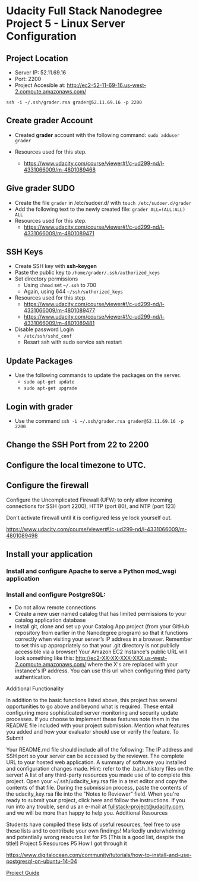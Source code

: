 # Udacity Full Stack Nanodegree Project 5 - Linux Server Configuration

## Project Location
* Server IP: 52.11.69.16
* Port: 2200
* Project Accesible at: http://ec2-52-11-69-16.us-west-2.compute.amazonaws.com/


`ssh -i ~/.ssh/grader.rsa grader@52.11.69.16 -p 2200`



## Create grader Account
* Created **grader** account with the following command: `sudo adduser grader`

* Resources used for this step.
  * https://www.udacity.com/course/viewer#!/c-ud299-nd/l-4331066009/m-4801089468

## Give **grader** SUDO
* Create the file `grader` in /etc/sudoer.d/ with `touch /etc/sudoer.d/grader`
* Add the following text to the newly created file: `grader ALL=(ALL:ALL) ALL`
* Resources used for this step.
  * https://www.udacity.com/course/viewer#!/c-ud299-nd/l-4331066009/m-4801089471

## SSH Keys

* Create SSH key with **ssh-keygen**
* Paste the public key to `/home/grader/.ssh/authorized_keys`
* Set directory permissions
  * Using `chmod` set `~/.ssh` to 700
  * Again, using 644 `~/ssh/suthorized_keys`
* Resources used for this step.
  * https://www.udacity.com/course/viewer#!/c-ud299-nd/l-4331066009/m-4801089477
  * https://www.udacity.com/course/viewer#!/c-ud299-nd/l-4331066009/m-4801089481
* Disable password Login
  * `/etc/ssh/sshd_conf`
  * Resart ssh with sudo service ssh restart

##  Update Packages

* Use the following commands to update the packages on the server.
  * `sudo apt-get update`
  * `sudo apt-get upgrade`



## Login with **grader**
* Use the command `ssh -i ~/.ssh/grader.rsa grader@52.11.69.16 -p 2200`


## Change the SSH Port from 22 to 2200

## Configure the local timezone to UTC.

## Configure the firewall
Configure the Uncomplicated Firewall (UFW) to only allow incoming connections for SSH (port 2200), HTTP (port 80), and NTP (port 123)

Don't activate firewall until it is configured less ye lock yourself out.

https://www.udacity.com/course/viewer#!/c-ud299-nd/l-4331066009/m-4801089498


## Install your application

### Install and configure Apache to serve a Python mod_wsgi application
### Install and configure PostgreSQL:
* Do not allow remote connections
* Create a new user named catalog that has limited permissions to your catalog application database
* Install git, clone and set up your Catalog App project (from your GitHub repository from earlier in the Nanodegree program) so that it functions correctly when visiting your server’s IP address in a browser. Remember to set this up appropriately so that your .git directory is not publicly accessible via a browser!
Your Amazon EC2 Instance's public URL will look something like this: http://ec2-XX-XX-XXX-XXX.us-west-2.compute.amazonaws.com/ where the X's are replaced with your instance's IP address. You can use this url when configuring third party authentication.


Additional Functionality

In addition to the basic functions listed above, this project has several opportunities to go above and beyond what is required. These entail configuring more sophisticated server monitoring and security update processes.
If you choose to implement these features note them in the README file included with your project submission. Mention what features you added and how your evaluator should use or verify the feature.
To Submit

Your README.md file should include all of the following:
The IP address and SSH port so your server can be accessed by the reviewer.
The complete URL to your hosted web application.
A summary of software you installed and configuration changes made.
Hint: refer to the .bash_history files on the server!
A list of any third-party resources you made use of to complete this project.
Open your ~/.ssh/udacity_key.rsa file in a text editor and copy the contents of that file.
During the submission process, paste the contents of the udacity_key.rsa file into the "Notes to Reviewer" field.
When you're ready to submit your project, click here and follow the instructions.
If you run into any trouble, send us an e-mail at fullstack-project@udacity.com, and we will be more than happy to help you.
Additional Resources

Students have compiled these lists of useful resources, feel free to use these lists and to contribute your own findings!
Markedly underwhelming and potentially wrong resource list for P5 (This is a good list, despite the title!)
Project 5 Resources
P5 How I got through it


https://www.digitalocean.com/community/tutorials/how-to-install-and-use-postgresql-on-ubuntu-14-04

[Project Guide](https://docs.google.com/document/d/1J0gpbuSlcFa2IQScrTIqI6o3dice-9T7v8EDNjJDfUI/pub?embedded=true)
